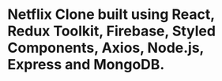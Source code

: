 # Netflix Clone built using React, Redux Toolkit, Firebase, Styled Components, Axios, Node.js, Express and MongoDB.


